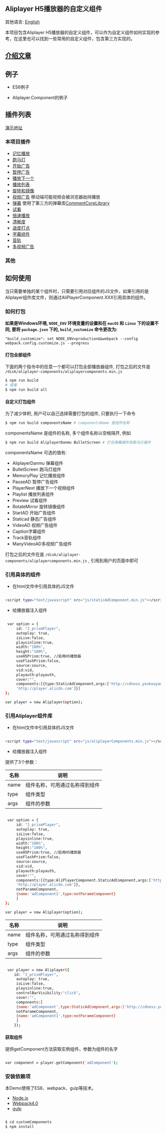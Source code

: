 ## Aliplayer H5播放器的自定义组件

其他语言: [English](https://github.com/aliyunvideo/AliyunPlayer_Web/blob/master/customComponents/README.md)

本项目包含Aliplayer H5播放器的自定义组件，可以作为自定义组件如何实现的参考，在这里也可以找到一些常用的自定义组件，包含第三方实现的。

## [介绍文章](https://yq.aliyun.com/articles/626454)

## 例子

- ES6例子

- Aliplayer.Component的例子

##  插件列表

[演示地址](https://player.alicdn.com/aliplayer/presentation/index.html)

### 本项目插件

- [记忆播放](https://github.com/aliyunvideo/AliyunPlayer_Web/tree/master/customComponents/src/components/MemoryPlayComponent)
- [跑马灯](https://github.com/aliyunvideo/AliyunPlayer_Web/tree/master/customComponents/src/components/BulletScreenComponent)
- [开始广告](https://github.com/aliyunvideo/AliyunPlayer_Web/tree/master/customComponents/src/components/StartADComponent)
- [暂停广告](https://github.com/aliyunvideo/AliyunPlayer_Web/tree/master/customComponents/src/components/PauseADComponent)
- [播放下一个](https://github.com/aliyunvideo/AliyunPlayer_Web/tree/master/customComponents/src/components/playerNextComponent)
- [播放列表](https://github.com/aliyunvideo/AliyunPlayer_Web/tree/master/customComponents/src/components/PlaylistComponent)
- [旋转和镜像](https://github.com/aliyunvideo/AliyunPlayer_Web/tree/master/customComponents/src/components/RotateMirrorComponent)
- [视频广告](https://github.com/aliyunvideo/AliyunPlayer_Web/tree/master/customComponents/src/components/VideoADComponent) 移动端可能视频会被浏览器劫持播放
- [弹幕](https://github.com/aliyunvideo/AliyunPlayer_Web/tree/master/customComponents/src/components/AliplayerDanmuComponent) 使用了第三方的弹幕库[CommentCoreLibrary](https://github.com/jabbany/CommentCoreLibrary/)
- [试看](https://github.com/aliyunvideo/AliyunPlayer_Web/tree/master/customComponents/src/components/PreviewVodComponent)
- [倍速播放](https://github.com/aliyunvideo/AliyunPlayer_Web/tree/master/customComponents/src/components/RateComponent)
- [清晰度](https://github.com/aliyunvideo/AliyunPlayer_Web/tree/master/customComponents/src/components/QualityComponent)
- [进度打点](https://github.com/aliyunvideo/AliyunPlayer_Web/tree/master/customComponents/src/components/ProgressComponent)
- [字幕组件](https://github.com/aliyunvideo/AliyunPlayer_Web/tree/master/customComponents/src/components/CaptionComponent)
- [音轨](https://github.com/aliyunvideo/AliyunPlayer_Web/tree/master/customComponents/src/components/TrackComponent)
- [多视频广告](https://github.com/aliyunvideo/AliyunPlayer_Web/tree/master/customComponents/src/components/ManyVideoADComponent)




### 其他

## 如何使用

当只需要单独的某个组件时，只需要引用对应组件的JS文件，如果引用的是Aliplayer组件库文件，则通过AliPlayerComponent.XXX引用具体的组件。

### 如何打包

**如果是Windows环境, `NODE_ENV` 环境变量的设置和在 `macOS` 和 `Linux` 下的设置不同, 要将 `package.json` 下的, `build_customize` 命令更改为:** 

```
"build_customize": set NODE_ENV=production&&webpack --config webpack.config.customize.js --progress
```

#### 打包全部组件

下面的两个指令中的任意一个都可以打包全部播放器组件, 打包之后的文件是 `/disk/aliplayer-components/aliplayercomponents.min.js` 

```sh
$ npm run build 
# 或者
$ npm run build all
```

#### 自定义打包组件

为了减少体积, 用户可以自己选择需要打包的组件, 只要执行一下命令

```sh
$ npm run build componentsName # componentsName 是组件名称
```

componentsName 是组件的名称, 多个组件名称以空格隔开, 例如

```sh
$ npm run build AliplayerDanmu BulletScreen # 打包弹幕插件和跑马灯插件
```

componentsName 可选的值有:

- AliplayerDanmu 弹幕组件
- BulletScreen 跑马灯组件  
- MemoryPlay 记忆播放组件
- PauseAD 暂停广告组件 
- PlayerNext 播放下一个视频组件
- Playlist 播放列表组件 
- Preview 试看组件
- RotateMirror 旋转镜像组件
- StartAD 开始广告组件
- Staticad 静态广告组件
- VideoAD 视频广告组件
- Caption字幕组件
- Track音轨组件
- ManyVideoAD多视频广告组件

打包之后的文件在是 `/disk/aliplayer-components/aliplayercomponents.min.js` , 引用到用户的页面中即可

### 引用具体的组件

- 在html文件中引用具体的JS文件

```sh

<script type="text/javascript" src="js/staticAdComponent.min.js"></script>

```

- 给播放器注入组件

```sh

 var option = {
     id: "J_prismPlayer",
     autoplay: true,
     isLive:false,
     playsinline:true,
     width:"100%",
     height:"100%",
     useH5Prism:true, //启用H5播放器
     useFlashPrism:false,
     source:source,
     vid:vid,
     playauth:playauth,
     cover:"",
     components:[{type:StaticAdComponent,args:['http://cdnoss.youkouyang.com/cover.png',
     'http://player.alicdn.com']}]                 
};

var player = new Aliplayer(option);

```

### 引用Aliplayer组件库

- 在html文件中引用具体的JS文件

```sh

<script type="text/javascript" src="js/aliplayerComponents.min.js"></script>

```

- 给播放器注入组件

提供了3个参数：

|名称|说明
|-|-
|name|组件名称，可用通过名称得到组件
|type| 组件类型
|args| 组件的参数

```sh

 var option = {
     id: "J_prismPlayer",
     autoplay: true,
     isLive:false,
     playsinline:true,
     width:"100%",
     height:"100%",
     useH5Prism:true, //启用H5播放器
     useFlashPrism:false,
     source:source,
     vid:vid,
     playauth:playauth,
     cover:"",
     components:[{type:AliPlayerComponent.StaticAdComponent,args:['http://cdnoss.youkouyang.com/cover.png',
     'http://player.alicdn.com']},
     notParameComponent,
     {name:'adComponent1',type:notParameComponent}
     ]                 
};

var player = new Aliplayer(option);

```

|名称|说明
|-|-
|name|组件名称，可用通过名称得到组件
|type| 组件类型
|args| 组件的参数

```sh

 var player = new Aliplayer({
    id: "J_prismPlayer",
     autoplay: true,
     isLive:false,
     playsinline:true,
     controlBarVisibility:"click",
     cover:"",
     components:[
     {name:'adComponent',type:StaticAdComponent,args:['http://cdnoss.youkouyang.com/cover.png']},
     notParameComponent,
     {name:'adComponent1',type:notParameComponent}
     ]                 
    });

```

#### 获取组件

提供getComponent方法获取实例组件，参数为组件的名字

```sh

var component = player.getComponent('adComponent');

```

### 安装依赖项

本Demo使用了ES6、webpack、gulp等技术。

 - [Node.js](https://nodejs.org/en/)
 - [Webpack4.0](http://webpack.github.io) 
 - [gulp](https://gulpjs.com)

```sh

$ cd customComponents
$ npm install

```

